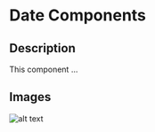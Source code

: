 # Date Components

## Description

This component ...

## Images
![alt text](../images/.png "")

<!-- Section::Break -->